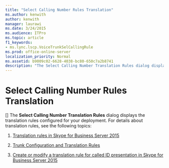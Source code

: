 ```yaml
---
title: "Select Calling Number Rules Translation"
ms.author: kenwith
author: kenwith
manager: laurawi
ms.date: 3/24/2015
ms.audience: ITPro
ms.topic: article
f1_keywords:
- ms.lync.lscp.VoiceTrunkSelCallingRule
ms.prod: office-online-server
localization_priority: Normal
ms.assetid: b9009c02-6628-4038-bc80-650c7a2b8741
description: "The Select Calling Number Translation Rules dialog displays the translation rules configured for your deployment. For details about translation rules, see the following topics:"
---
```


# Select Calling Number Rules Translation
[]
The **Select Calling Number Translation Rules** dialog displays the translation rules configured for your deployment. For details about translation rules, see the following topics:
  
1. [Translation rules in Skype for Business Server 2015](../../plan-your-deployment/enterprise-voice-solution/translation-rules.md)
    
2. [Trunk Configuration and Translation Rules](http://technet.microsoft.com/library/0c339511-a185-484e-94f0-dbe918b7e48a.aspx)
    
3. [Create or modify a translation rule for called ID presentation in Skype for Business Server 2015](../../deploy-1/deploy-enterprise-voice/called-id-presentation-rules.md)
    

